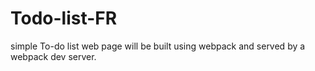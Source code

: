 # Todo-list-FR
simple To-do list web page will be built using webpack and served by a webpack dev server. 

